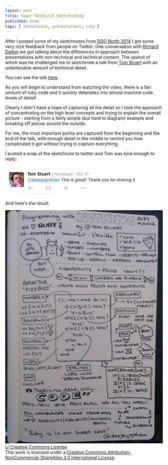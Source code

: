 ```yaml
---
layout: post
title: Super Technical Sketchnoting
published: true
tags: [ sketchnotes, presentations, ruby ]
---
```


After I posted some of my sketchnotes from [DDD North 2014](http://www.dddnorth.co.uk/) 
I got some very nice feedback from people on Twitter. One conversation with 
[Richard Dalton](http://www.twitter.com/RichardADalton) we got talking about 
the differences in approach between presentations with non-technical and 
technical content. The upshot of which was he challenged me to sketchnote a talk
from [Tom Stuart](http://www.twitter.com/tomstuart) with an unbelievable amount 
of technical detail.

You can see the talk [here](http://rubymanor.org/3/videos/programming_with_nothing/). 

As you will begin to understand from watching the video, there is a fair amount of 
ruby code and it quickly deteriates into almost machine code levels of detail! 

Clearly I didn't have a hope of capturing all the detail so I took the approach of 
concentrating on the high level concepts and trying to explain the overall picture - 
starting from a fairly simple (but hard to diagram) example and breaking off pieces 
around the outside. 

For me, the most important points are captured from the beginning and the end of the talk,
with enough detail in the middle to remind you how complicated it got without trying 
to capture everything.

I posted a snap of the sketchnote to twitter and Tom was kind enough to reply:

![tweet](/img/posts/super-technical-sketchnoting/tom-stuart-reaction.jpg)

And here's the result:

<img src="/img/posts/super-technical-sketchnoting/super-technical-sketchnoting-lofi.png" class="img-responsive" alt="sketchnote" />

<a rel="license" href="http://creativecommons.org/licenses/by-nc-sa/4.0/">
<img alt="Creative Commons License" style="border-width:0" src="https://i.creativecommons.org/l/by-nc-sa/4.0/88x31.png" />
</a>
<br />
This work is licensed under a <a rel="license" href="http://creativecommons.org/licenses/by-nc-sa/4.0/">Creative Commons Attribution-NonCommercial-ShareAlike 4.0 International License</a>.


